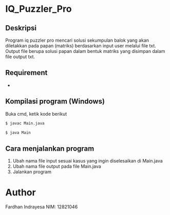 # IQ_Puzzler_Pro

## Deskripsi
Program iq puzzler pro mencari solusi sekumpulan balok yang akan diletakkan pada papan (matriks) berdasarkan input user melalui file txt. Output file berupa solusi papan dalam bentuk matriks yang disimpan dalam file output txt.

## Requirement
-

## Kompilasi program (Windows)
Buka cmd, ketik kode berikut

```bash
$ javac Main.java
```
```bash
$ java Main
```

## Cara menjalankan program
1. Ubah nama file input sesuai kasus yang ingin diselesaikan di Main.java
2. Ubah nama file output pada file Main.java
3. Jalankan program

# Author
Fardhan Indrayesa
NIM: 12821046
